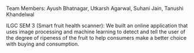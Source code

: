 Team Members: Ayush Bhatnagar, Utkarsh Agarwal, Suhani Jain, Tanushi Khandelwal

ILGC SEM 3 (Smart fruit health scanner): We built an online application that uses image processing and machine learning to detect and tell the user of the degree of ripeness of the fruit to help consumers make a better choice with buying and consumption.
